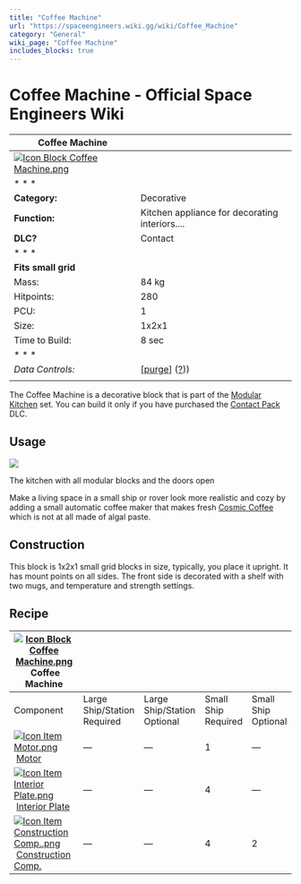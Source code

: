 ```yaml
---
title: "Coffee Machine"
url: "https://spaceengineers.wiki.gg/wiki/Coffee_Machine"
category: "General"
wiki_page: "Coffee Machine"
includes_blocks: true
---
```


# Coffee Machine - Official Space Engineers Wiki

| Coffee Machine |     |
| --- | --- |
| [![Icon Block Coffee Machine.png](https://spaceengineers.wiki.gg/images/Icon_Block_Coffee_Machine.png?a7c648)](https://spaceengineers.wiki.gg/wiki/File:Icon_Block_Coffee_Machine.png) |     |
| * * * |     |
| **Category:** | Decorative |
| **Function:** | Kitchen appliance for decorating interiors.... |
| **DLC?** | Contact |
| * * * |     |
| **Fits small grid** |     |
| Mass: | 84 kg |
| Hitpoints: | 280 |
| PCU: | 1   |
| Size: | 1x2x1 |
| Time to Build: | 8 sec |
| * * * |     |
| _Data Controls:_ | \[[purge](https://spaceengineers.wiki.gg/wiki/Coffee_Machine?action=purge)\] ([?](https://spaceengineers.wiki.gg/wiki/Template:Info_Block))) |
|     |     |

The Coffee Machine is a decorative block that is part of the [Modular Kitchen](https://spaceengineers.wiki.gg/wiki/Modular_Kitchen "Modular Kitchen") set. You can build it only if you have purchased the [Contact Pack](https://spaceengineers.wiki.gg/wiki/Contact_Pack "Contact Pack") DLC.

## Usage

[![](https://spaceengineers.wiki.gg/images/thumb/Modular_kitchen.png/320px-Modular_kitchen.png?3ce527)](https://spaceengineers.wiki.gg/wiki/File:Modular_kitchen.png)

The kitchen with all modular blocks and the doors open

Make a living space in a small ship or rover look more realistic and cozy by adding a small automatic coffee maker that makes fresh [Cosmic Coffee](https://spaceengineers.wiki.gg/wiki/Cosmic_Coffee "Cosmic Coffee") which is not at all made of algal paste.

## Construction

This block is 1x2x1 small grid blocks in size, typically, you place it upright. It has mount points on all sides. The front side is decorated with a shelf with two mugs, and temperature and strength settings.

## Recipe

| [![Icon Block Coffee Machine.png](https://spaceengineers.wiki.gg/images/thumb/Icon_Block_Coffee_Machine.png/21px-Icon_Block_Coffee_Machine.png?a7c648)](https://spaceengineers.wiki.gg/wiki/Coffee_Machine "Coffee Machine") Coffee Machine |     |     |     |     |
| --- | --- | --- | --- | --- |
| Component | Large Ship/Station  <br>Required | Large Ship/Station  <br>Optional | Small Ship  <br>Required | Small Ship  <br>Optional |
| [![Icon Item Motor.png](https://spaceengineers.wiki.gg/images/thumb/Icon_Item_Motor.png/21px-Icon_Item_Motor.png?4a2f3f)](https://spaceengineers.wiki.gg/wiki/Motor "Motor") [Motor](https://spaceengineers.wiki.gg/wiki/Motor "Motor") | —   | —   | 1   | —   |
| [![Icon Item Interior Plate.png](https://spaceengineers.wiki.gg/images/thumb/Icon_Item_Interior_Plate.png/21px-Icon_Item_Interior_Plate.png?d80f8e)](https://spaceengineers.wiki.gg/wiki/Interior_Plate "Interior Plate") [Interior Plate](https://spaceengineers.wiki.gg/wiki/Interior_Plate "Interior Plate") | —   | —   | 4   | —   |
| [![Icon Item Construction Comp..png](https://spaceengineers.wiki.gg/images/thumb/Icon_Item_Construction_Comp..png/21px-Icon_Item_Construction_Comp..png?cdc26f)](https://spaceengineers.wiki.gg/wiki/Construction_Comp. "Construction Comp.") [Construction Comp.](https://spaceengineers.wiki.gg/wiki/Construction_Comp. "Construction Comp.") | —   | —   | 4   | 2   |